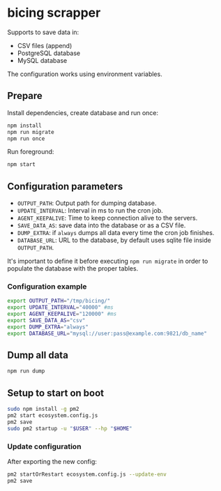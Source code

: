 # bicing scrapper

Supports to save data in:
  - CSV files (append)
  - PostgreSQL database
  - MySQL database

The configuration works using environment variables.

## Prepare
Install dependencies, create database and run once:
```sh
npm install
npm run migrate
npm run once
```

Run foreground:
```sh
npm start
```

## Configuration parameters
 * `OUTPUT_PATH`: Output path for dumping database.
 * `UPDATE_INTERVAL`: Interval in ms to run the cron job.
 * `AGENT_KEEPALIVE`: Time to keep connection alive to the servers.
 * `SAVE_DATA_AS`: save data into the database or as a CSV file.
 * `DUMP_EXTRA`: if `always` dumps all data every time the cron job finishes.
 * `DATABASE_URL`: URL to the database, by default uses sqlite file inside `OUTPUT_PATH`.

It's important to define it before executing `npm run migrate` in order to populate the database with the proper tables.

### Configuration example
```sh
export OUTPUT_PATH="/tmp/bicing/"
export UPDATE_INTERVAL="40000" #ms
export AGENT_KEEPALIVE="120000" #ms
export SAVE_DATA_AS="csv"
export DUMP_EXTRA="always"
export DATABASE_URL="mysql://user:pass@example.com:9821/db_name"
```

## Dump all data
```sh
npm run dump
```

## Setup to start on boot

```sh
sudo npm install -g pm2
pm2 start ecosystem.config.js
pm2 save
sudo pm2 startup -u "$USER" --hp "$HOME"
```

### Update configuration
After exporting the new config:
```sh
pm2 startOrRestart ecosystem.config.js --update-env
pm2 save
```
